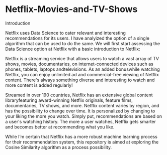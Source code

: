 # Netflix-Movies-and-TV-Shows
Introduction

Netflix uses Data Science to cater relevant and interesting recommendations for its users. I have analyized the option of a single algorithm that can be used to do the same.  We will first start assessing the Data Science option at Netflix with a basic introduction to Netflix:

Netflix is a streaming service that allows users to watch a vast array of TV shows, movies, documentaries, on internet-connected devices such as phones, tablets, laptops andtelevisions. As an added bonuswhile watching Netflix, you can enjoy unlimited ad and commercial-free viewing of Netflix content. There's always something diverse and interesting to watch and more content is added regularly! 

Streamed in over 190 countries, Netflix has an extensive global content libraryfeaturing award-winning Netflix originals, feature films, documentaries, TV shows, and more. Netflix content varies by region, and has the possibility to change over time. It is personalized by changing to your liking the more you watch.  Simply put, recommendations are based on a user's watching history. The more a user watches, Netflix gets smarter and becomes better at recommending what you like.   

While I’m certain that Netflix has a more robust machine learning process for their recommendation system, this repository is aimed at exploring the Cosine Similarity algorithm as a process possibility.
